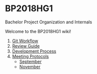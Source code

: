 # BP2018HG1
Bachelor Project Organization and Internals

Welcome to the BP2018HG1 wiki!


1. [Git Workflow](Git-Workflow)
2. [Review Guide](Review-Guide)
3. [Development Process](Development-Process)
4. [Meeting Protocols](Meeting-Protocols)  
    - [September](Meeting-Protocols#september)  
    - [November](Meeting-Protocols#november)  
